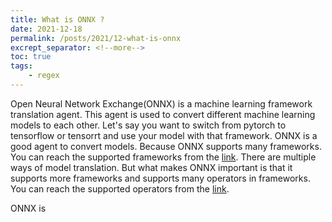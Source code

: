 ```yaml
---
title: What is ONNX ?
date: 2021-12-18
permalink: /posts/2021/12-what-is-onnx
excrept_separator: <!--more-->
toc: true
tags:
    - regex
---
```

Open Neural Network Exchange(ONNX) is  a machine learning framework translation agent. This agent is used to convert different machine learning models to each other. Let's say you want to switch from pytorch to tensorflow or tensorrt and use your model with that framework. ONNX is a good agent to convert models. Because ONNX supports many frameworks. You can reach the supported frameworks from the [link](https://onnx.ai/supported-tools.html). There are multiple ways of model translation. But what makes ONNX important is that it supports more frameworks and supports many operators in frameworks. You can reach the supported operators from the [link](https://github.com/onnx/onnx/blob/master/docs/Operators.md).

<!--more-->

ONNX is 

